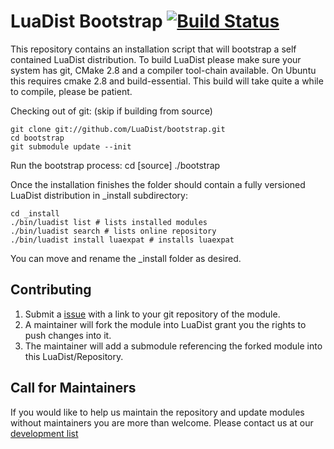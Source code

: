 LuaDist Bootstrap [![Build Status](https://secure.travis-ci.org/LuaDist/bootstrap.png?branch=master)](http://travis-ci.org/LuaDist/bootstrap)
=================
This repository contains an installation script that will bootstrap a self contained LuaDist distribution. To build LuaDist please make sure your system has git, CMake 2.8 and a compiler tool-chain available. On Ubuntu this requires cmake 2.8 and build-essential. This build will take quite a while to compile, please be patient.

Checking out of git: (skip if building from source)

    git clone git://github.com/LuaDist/bootstrap.git
    cd bootstrap
	git submodule update --init
	
Run the bootstrap process:
	cd [source]
    ./bootstrap
   
Once the installation finishes the folder should contain a fully versioned LuaDist distribution in _install subdirectory:

    cd _install
    ./bin/luadist list # lists installed modules
    ./bin/luadist search # lists online repository
    ./bin/luadist install luaexpat # installs luaexpat     
	
You can move and rename the _install folder as desired.
	
Contributing
------------

1. Submit a [issue][issue] with a link to your git repository of the module.
2. A maintainer will fork the module into LuaDist grant you the rights to push changes into it.
3. The maintainer will add a submodule referencing the forked module into this LuaDist/Repository.

Call for Maintainers
--------------------

If you would like to help us maintain the repository and update modules without maintainers you are more than welcome. Please contact us at our [development list][mail]

[issue]: https://github.com/LuaDist/Repository/issues
[mail]: mailto:luadist-devel@lists.sourceforge.net
